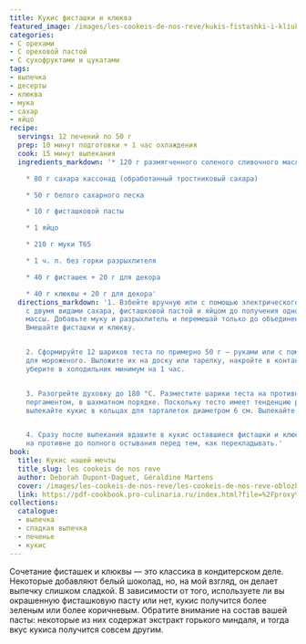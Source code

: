 ```yaml
---
title: Кукис фисташки и клюква
featured_image: /images/les-cookeis-de-nos-reve/kukis-fistashki-i-kliukva.jpeg
categories:
- С орехами
- С ореховой пастой
- С сухофруктами и цукатами
tags:
- выпечка
- десерты
- клюква
- мука
- сахар
- яйцо
recipe:
  servings: 12 печений по 50 г
  prep: 10 минут подготовки + 1 час охлаждения
  cook: 15 минут выпекания
  ingredients_markdown: '* 120 г размягченного соленого сливочного масла

    * 80 г сахара кассонад (обработанный тростниковый сахара)

    * 50 г белого сахарного песка

    * 10 г фисташковой пасты

    * 1 яйцо

    * 210 г муки T65

    * 1 ч. л. без горки разрыхлителя

    * 40 г фисташек + 20 г для декора

    * 40 г клюквы + 20 г для декора'
  directions_markdown: '1. Взбейте вручную или с помощью электрического миксера масло
    с двумя видами сахара, фисташковой пастой и яйцом до получения однородной кремовой
    массы. Добавьте муку и разрыхлитель и перемешай только до объединения ингредиентов.
    Вмешайте фисташки и клюкву.


    2. Сформируйте 12 шариков теста по примерно 50 г — руками или с помощью ложки
    для мороженого. Выложите их на доску или тарелку, накройте в контакт пленкой и
    уберите в холодильник минимум на 1 час.


    3. Разогрейте духовку до 180 °C. Разместите шарики теста на противне, застеленном
    пергаментом, в шахматном порядке. Поскольку тесто имеет тенденцию расплываться,
    выпекайте кукис в кольцах для тарталеток диаметром 6 см. Выпекайте 15 минут.


    4. Сразу после выпекания вдавите в кукис оставшиеся фисташки и клюкву. Оставьте
    на противне до полного остывания перед тем, как перекладывать.'
book:
  title: Кукис нашей мечты
  title_slug: les cookeis de nos reve
  author: Deborah Dupont-Daguet, Géraldine Martens
  cover: /images/les-cookeis-de-nos-reve/les-cookeis-de-nos-reve-oblozhka.jpeg
  link: https://pdf-cookbook.pro-culinaria.ru/index.html?file=%2Fproxy%2Finbooks%2Fles-cookeis-de-nos-reve.pdf
collections:
  catalogue:
  - выпечка
  - сладкая выпечка
  - печенье
  - кукис
---
```


Сочетание фисташек и клюквы — это классика в кондитерском деле. Некоторые добавляют белый шоколад, но, на мой взгляд, он делает выпечку слишком сладкой. В зависимости от того, используете ли вы окрашенную фисташковую пасту или нет, кукис получится более зеленым или более коричневым. Обратите внимание на состав вашей пасты: некоторые из них содержат экстракт горького миндаля, и тогда вкус кукиса получится совсем другим.

